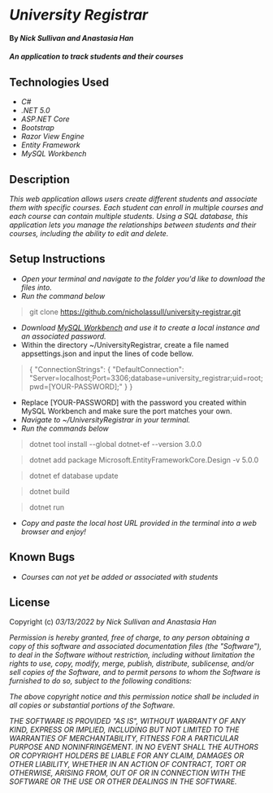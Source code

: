 # _University Registrar_

#### By _**Nick Sullivan and Anastasia Han**_

#### _An application to track students and their courses_

## Technologies Used

* _C#_
* _.NET 5.0_
* _ASP.NET Core_
* _Bootstrap_
* _Razor View Engine_
* _Entity Framework_
* _MySQL Workbench_

## Description

_This web application allows users create different students and associate them with specific courses. Each student can enroll in multiple courses and each course can contain multiple students. Using a SQL database, this application lets you manage the relationships between students and their courses, including the ability to edit and delete._

## Setup Instructions

* _Open your terminal and navigate to the folder you'd like to download the files into._
* _Run the command below_
> git clone https://github.com/nicholassull/university-registrar.git
* _Download [MySQL Workbench](https://www.mysql.com/products/workbench/) and use it to create a local instance and an associated password._
* Within the directory ~/UniversityRegistrar, create a file named appsettings.json and input the lines of code bellow.
> {
  "ConnectionStrings": {
      "DefaultConnection": "Server=localhost;Port=3306;database=university_registrar;uid=root;pwd=[YOUR-PASSWORD];"
  }
}
  * Replace [YOUR-PASSWORD] with the password you created within MySQL Workbench and make sure the port matches your own.
* _Navigate to ~/UniversityRegistrar in your terminal._
* _Run the commands below_
>dotnet tool install --global dotnet-ef --version 3.0.0

>dotnet add package Microsoft.EntityFrameworkCore.Design -v 5.0.0

>dotnet ef database update

>dotnet build

>dotnet run
* _Copy and paste the local host URL provided in the terminal into a web browser and enjoy!_

## Known Bugs

* _Courses can not yet be added or associated with students_

## License

Copyright (c) _03/13/2022_ _by Nick Sullivan and Anastasia Han_


_Permission is hereby granted, free of charge, to any person obtaining a copy of this software and associated documentation files (the "Software"), to deal in the Software without restriction, including without limitation the rights to use, copy, modify, merge, publish, distribute, sublicense, and/or sell copies of the Software, and to permit persons to whom the Software is furnished to do so, subject to the following conditions:_

_The above copyright notice and this permission notice shall be included in all copies or substantial portions of the Software._

_THE SOFTWARE IS PROVIDED "AS IS", WITHOUT WARRANTY OF ANY KIND, EXPRESS OR IMPLIED, INCLUDING BUT NOT LIMITED TO THE WARRANTIES OF MERCHANTABILITY, FITNESS FOR A PARTICULAR PURPOSE AND NONINFRINGEMENT. IN NO EVENT SHALL THE AUTHORS OR COPYRIGHT HOLDERS BE LIABLE FOR ANY CLAIM, DAMAGES OR OTHER LIABILITY, WHETHER IN AN ACTION OF CONTRACT, TORT OR OTHERWISE, ARISING FROM, OUT OF OR IN CONNECTION WITH THE SOFTWARE OR THE USE OR OTHER DEALINGS IN THE SOFTWARE._